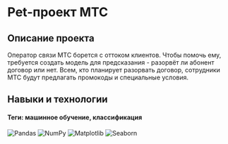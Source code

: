 # Pet-проект МТС

## Описание проекта
Оператор связи МТС борется с оттоком клиентов. Чтобы помочь ему, требуется создать модель для предсказания - разорвёт ли абонент договор или нет. Всем, кто планирует разорвать договор, сотрудники МТС будут предлагать промокоды и специальные условия.

## Навыки и технологии
#### Теги: машинное обучение, классификация
![Pandas](https://img.shields.io/badge/Pandas-black?style=flat&logo=pandas&logoColor=orange)
![NumPy](https://img.shields.io/badge/NumPy-black?style=flat&logo=numpy&logoColor=orange)
![Matplotlib](https://img.shields.io/badge/Matplotlib-black?style=flat&logo=matplotlib&logoColor=orange)
![Seaborn](https://img.shields.io/badge/Seaborn-black?style=flat&logo=seaborn&logoColor=orange)

